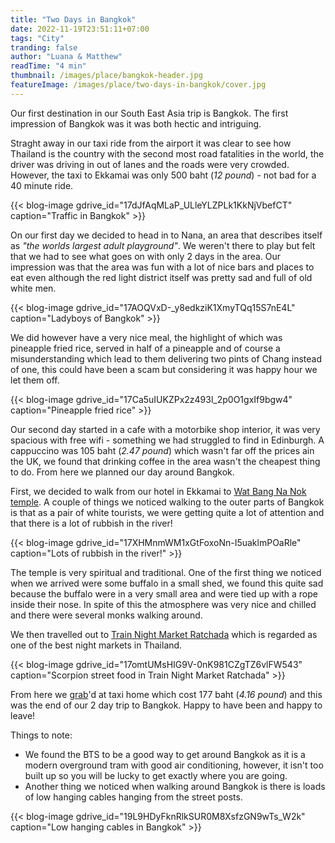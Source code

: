 ```yaml
---
title: "Two Days in Bangkok"
date: 2022-11-19T23:51:11+07:00
tags: "City"
tranding: false
author: "Luana & Matthew"
readTime: "4 min"
thumbnail: /images/place/bangkok-header.jpg
featureImage: /images/place/two-days-in-bangkok/cover.jpg
---
```


Our first destination in our South East Asia trip is Bangkok. The first impression of Bangkok was it was both hectic and intriguing.

Straght away in our taxi ride from the airport it was clear to see how Thailand is the country with the second most road fatalities in the world, the driver was driving in out of lanes and the roads were very crowded. However, the taxi to Ekkamai was only 500 baht (*12 pound*) - not bad for a 40 minute ride.

{{< blog-image gdrive_id="17dJfAqMLaP_ULleYLZPLk1KkNjVbefCT" caption="Traffic in Bangkok" >}}

On our first day we decided to head in to Nana, an area that describes itself as *"the worlds largest adult playground"*. We weren't there to play but felt that we had to see what goes on with only 2 days in the area. Our impression was that the area was fun with a lot of nice bars and places to eat even although the red light district itself was pretty sad and full of old white men. 

{{< blog-image gdrive_id="17AOQVxD-_y8edkziK1XmyTQq15S7nE4L" caption="Ladyboys of Bangkok" >}}

We did however have a very nice meal, the highlight of which was pineapple fried rice, served in half of a pineapple and of course a misunderstanding which lead to them delivering two pints of Chang instead of one, this could have been a scam but considering it was happy hour we let them off. 

{{< blog-image gdrive_id="17Ca5uIUKZPx2z493l_2p0O1gxIf9bgw4" caption="Pineapple fried rice" >}}

Our second day started in a cafe with a motorbike shop interior, it was very spacious with free wifi - something we had struggled to find in Edinburgh. A cappuccino was 105 baht (*2.47 pound*) which wasn't far off the prices ain the UK, we found that drinking coffee in the area wasn't the cheapest thing to do. From here we planned our day around Bangkok.

First, we decided to walk from our hotel in Ekkamai to [Wat Bang Na Nok temple](https://www.facebook.com/Bangnanok/). A couple of things we noticed walking to the outer parts of Bangkok is that as a pair of white tourists, we were getting quite a lot of attention and that there is a lot of rubbish in the river!

{{< blog-image gdrive_id="17XHMnmWM1xGtFoxoNn-I5uaklmPOaRle" caption="Lots of rubbish in the river!" >}}

The temple is very spiritual and traditional. One of the first thing we noticed when we arrived were some buffalo in a small shed, we found this quite sad because the buffalo were in a very small area and were tied up with a rope inside their nose. In spite of this the atmosphere was very nice and chilled and there were several monks walking around. 

We then travelled out to [Train Night Market Ratchada](https://www.tripadvisor.com/Attraction_Review-g293916-d8130989-Reviews-Train_Night_Market_Ratchada-Bangkok.html) which is regarded as one of the best night markets in Thailand. 

{{< blog-image gdrive_id="17omtUMsHIG9V-0nK981CZgTZ6vlFW543" caption="Scorpion street food in Train Night Market Ratchada" >}}

From here we [grab](https://www.grab.com/th/)'d at taxi home which cost 177 baht (*4.16 pound*) and this was the end of our 2 day trip to Bangkok. Happy to have been and happy to leave!

Things to note:
 - We found the BTS to be a good way to get around Bangkok as it is a modern overground tram with good air conditioning, however, it isn't too built up so you will be lucky to get exactly where you are going.
 - Another thing we noticed when walking around Bangkok is there is loads of low hanging cables hanging from the street posts.

{{< blog-image gdrive_id="19L9HDyFknRlkSUR0M8XsfzGN9wTs_W2k" caption="Low hanging cables in Bangkok" >}}
